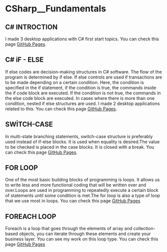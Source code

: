 # CSharp__Fundamentals

## C# INTROCTION
I made 3 desktop applications with C# first start topics.
You can check this page [GitHub Pages](https://github.com/oguzhanKomcu/CSharp__Fundamentals/tree/master/01.Introduction).

## C# iF - ELSE
If else codes are decision-making structures in C# software. The flow of the program is determined by if else. If else controls are used if transactions are to be made depending on a certain condition. Here, the condition is specified in the if statement, if the condition is true, the commands inside the if code block are executed. If the condition is not true, the commands in the else code block are executed. In cases where there is more than one condition, nested if else structures are used. I made 2 desktop applications related to this.
You can check this page [GitHub Pages](https://github.com/oguzhanKomcu/CSharp__Fundamentals/blob/master/02_iF_ELse/Form1.cs).

## SWİTCH-CASE
In multi-state branching statements, switch-case structure is preferably used instead of if-else blocks. It is used when equality is desired.The value to be checked is placed in the case blocks. It is closed with a break.
You can check this page [GitHub Pages](https://github.com/oguzhanKomcu/CSharp__Fundamentals/blob/master/03_SwiTch_CaSe/Form1.cs).

## FOR LOOP
One of the most basic building blocks of programming is loops. It allows us to write less and more functional coding that will be written over and over.Loops are used in programming to repeatedly execute a certain block of statements until some condition is met.The for loop is also a type of loop that we use most in loops.
You can check this page [GitHub Pages](https://github.com/oguzhanKomcu/CSharp__Fundamentals/blob/master/04_FoR_CYCLE/Form1.cs)
## FOREACH LOOP
Foreach is a loop that goes through the elements of array and collection-based objects, you can iterate through these elements and create your business layer. You can see my work on this loop type.
You can check this page [GitHub Pages](https://github.com/oguzhanKomcu/CSharp__Fundamentals/blob/master/ForeacH_Examples/Form1.cs)
